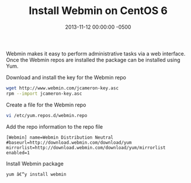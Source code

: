 ﻿---
title:  Install Webmin on CentOS 6
date:   2013-11-12 00:00:00 -0500
categories: IT
---

Webmin makes it easy to perform administrative tasks via a web interface. Once the Webmin repos are installed the package can be installed using Yum.

Download and install the key for the Webmin repo

```bash
wget http://www.webmin.com/jcameron-key.asc
rpm --import jcameron-key.asc
```

Create a file for the Webmin repo

```bash
vi /etc/yum.repos.d/webmin.repo
```

Add the repo information to the repo file

```text
[Webmin] name=Webmin Distribution Neutral
#baseurl=http://download.webmin.com/download/yum
mirrorlist=http://download.webmin.com/download/yum/mirrorlist
enabled=1
```

Install Webmin package

```bash
yum â€“y install webmin
```
